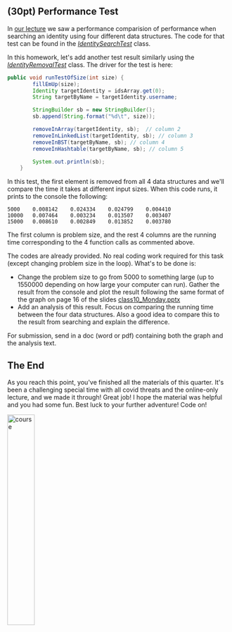## (30pt) Performance Test

In [our lecture](https://youtu.be/5Gpc3kicQgc?t=1467) we saw a performance comparision of performance when searching an identity using four different data structures. The code for that test can be found in the [*IdentitySearchTest*](https://github.com/pdgetrf/CSS143B-2020Fall-homework6/blob/master/src/test/java/IdentitySearchTest.java) class. 

In this homework, let's add another test result similarly using the [*IdentityRemovalTest*](https://github.com/pdgetrf/CSS143B-2020Fall-homework6/blob/master/src/test/java/IdentityRemovalTest.java) class. The driver for the test is here:

```java
public void runTestOfSize(int size) {
        fillEmUp(size);
        Identity targetIdentity = idsArray.get(0);
        String targetByName = targetIdentity.username;

        StringBuilder sb = new StringBuilder();
        sb.append(String.format("%d\t", size));

        removeInArray(targetIdentity, sb);  // column 2
        removeInLinkedList(targetIdentity, sb); // column 3
        removeInBST(targetByName, sb); // column 4
        removeInHashtable(targetByName, sb); // column 5

        System.out.println(sb);
    }
```

In this test, the first element is removed from all 4 data structures and we'll compare the time it takes at different input sizes. When this code runs, it prints to the console the following:

```
5000	0.008142	0.024334	0.024799	0.004410	
10000	0.007464	0.003234	0.013507	0.003407	
15000	0.008610	0.002849	0.013852	0.003780	
```

The first column is problem size, and the rest 4 columns are the running time corresponding to the 4 function calls as commented above. 

The codes are already provided. No real coding work required for this task (except changing problem size in the loop). What's to be done is:

- Change the problem size to go from 5000 to something large (up to 1550000 depending on how large your computer can run). Gather the result from the console and plot the result following the same format of the graph on page 16 of the slides [class10_Monday.pptx](https://github.com/pdgetrf/CSS143B-2020Fall/blob/master/class10/class10_Monday.pptx)
- Add an analysis of this result. Focus on comparing the running time between the four data structures. Also a good idea to compare this to the result from searching and explain the difference. 

For submission, send in a doc (word or pdf) containing both the graph and the analysis text.  

## The End

As you reach this point, you've finished all the materials of this quarter. It's been a challenging special time with all covid threats and the online-only lecture, and we made it through! Great job! I hope the material was helpful and you had some fun. Best luck to your further adventure! Code on!


<img src="https://github.com/pdgetrf/CSS143B-2020Fall/blob/master/images/overview.png"
     alt="course"
     width="35%" />
